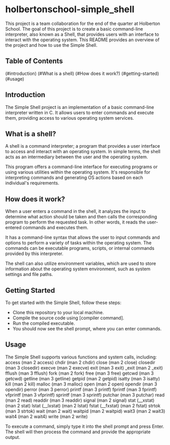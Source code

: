 # holbertonschool-simple_shell
This project is a team collaboration for the end of the quarter at Holberton School. The goal of this project is to create a basic command-line interpreter, also known as a Shell, that provides users with an interface to interact with the operating system. This README provides an overview of the project and how to use the Simple Shell.

## Table of Contents
(#introduction)
(#What is a shell)
(#How does it work?)
(#getting-started)
(#usage)


## Introduction

The Simple Shell project is an implementation of a basic command-line interpreter written in C. It allows users to enter commands and execute them, providing access to various operating system services.


## What is a shell?
A shell is a command interpreter; a program that provides a user interface to access and interact with an operating system. In simple terms, the shell acts as an intermediary between the user and the operating system.

This program offers a command-line interface for executing programs or using various utilities within the operating system. It's responsible for interpreting commands and generating OS actions based on each individual's requirements.


## How does it work?
When a user enters a command in the shell, it analyzes the input to determine what action should be taken and then calls the corresponding program to perform the requested task. In other words, it reads the user-entered commands and executes them.

It has a command-line syntax that allows the user to input commands and options to perform a variety of tasks within the operating system. The commands can be executable programs, scripts, or internal commands provided by this interpreter.

The shell can also utilize environment variables, which are used to store information about the operating system environment, such as system settings and file paths.



## Getting Started

To get started with the Simple Shell, follow these steps:

- Clone this repository to your local machine.
- Compile the source code using [compiler command].
- Run the compiled executable.
- You should now see the shell prompt, where you can enter commands.


## Usage

The Simple Shell supports various functions and system calls, including: 
access (man 2 access) 
chdir (man 2 chdir) 
close (man 2 close) 
closedir (man 3 closedir) 
execve (man 2 execve) 
exit (man 3 exit) 
_exit (man 2 _exit) 
fflush (man 3 fflush) 
fork (man 2 fork) 
free (man 3 free) 
getcwd (man 3 getcwd) 
getline (man 3 getline) 
getpid (man 2 getpid) 
isatty (man 3 isatty) 
kill (man 2 kill) 
malloc (man 3 malloc) 
open (man 2 open) 
opendir (man 3 opendir) 
perror (man 3 perror) 
printf (man 3 printf) 
fprintf (man 3 fprintf) 
vfprintf (man 3 vfprintf) 
sprintf (man 3 sprintf) 
putchar (man 3 putchar) 
read (man 2 read) 
readdir (man 3 readdir) 
signal (man 2 signal) 
stat (__xstat) 
(man 2 stat) 
lstat (__lxstat) 
(man 2 lstat) 
fstat (__fxstat) 
(man 2 fstat) 
strtok (man 3 strtok) 
wait (man 2 wait) 
waitpid (man 2 waitpid) 
wait3 (man 2 wait3) 
wait4 (man 2 wait4) 
write (man 2 write)

To execute a command, simply type it into the shell prompt and press Enter. The shell will then process the command and provide the appropriate output.
